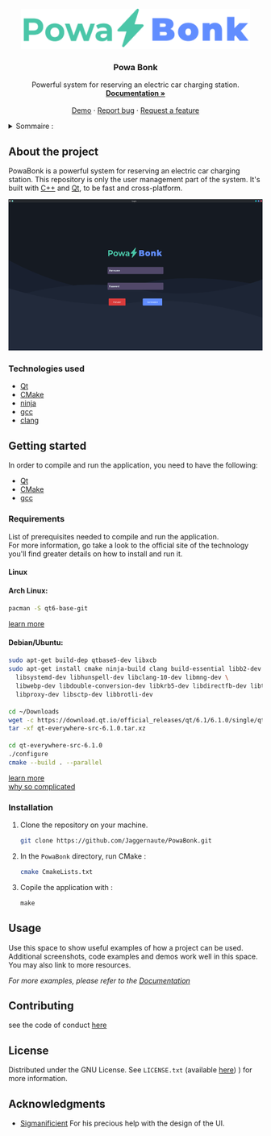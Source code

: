 <div id="top"></div>

<!-- PROJECT SHIELDS -->
<!--
*** I'm using markdown "reference style" links for readability.
*** Reference links are enclosed in brackets [ ] instead of parentheses ( ).
*** See the bottom of this document for the declaration of the reference variables
*** for contributors-url, forks-url, etc. This is an optional, concise syntax you may use.
*** https://www.markdownguide.org/basic-syntax/#reference-style-links
-->

<!-- PROJECT LOGO -->
<br />
<div align="center">
  <a href="https://github.com/Jaggernaute/PowaBonk">
    <img src="blobs/logo.png" alt="Logo" height="80">
  </a>

<h3 align="center">Powa Bonk</h3>

  <p align="center">
    Powerful system for reserving an electric car charging station.
    <br />
    <a href="https://github.com/Jaggernaute/PowaBonk"><strong>Documentation »</strong></a>
    <br />
    <br />
    <a href="https://github.com/Jaggernaute/PowaBonk">Demo</a>
    ·
    <a href="https://github.com/Jaggernaute/PowaBonk/issues">Report bug</a>
    ·
    <a href="https://github.com/Jaggernaute/PowaBonk/issues">Request a feature</a>
  </p>
</div>



<!-- TABLE OF CONTENTS -->
<details>
  <summary>Sommaire :</summary>
  <ol>
    <li>
      <a href="#about-the-project">About the project</a>
      <ul>
        <li><a href="#built-with">Built with</a></li>
      </ul>
    </li>
    <li>
      <a href="#getting-started">Getting started</a>
      <ul>
        <li><a href="#requirements">Requirements</a></li>
        <li><a href="#installation">Installation</a></li>
      </ul>
    </li>
    <li><a href="#usage">USage</a></li>
    <li><a href="#roadmap">Roadmap</a></li>
    <li><a href="#contributing">Contributing</a></li>
    <li><a href="#license">Licence</a></li>
    <li><a href="#contact">Contact</a></li>
    <li><a href="#acknowledgments">Acknowledgments</a></li>
  </ol>
</details>



<!-- ABOUT THE PROJECT -->
## About the project

PowaBonk is a powerful system for reserving an electric car charging station.
This repository is only the user management part of the system.
It's built with [C++](https://en.wikipedia.org/wiki/C%2B%2B) and [Qt](https://www.qt.io/),
to be fast and cross-platform.

<img src="blobs/fullscreen-app.png" alt="Logo" height="300">

### Technologies used

* [Qt](https://www.qt.io)
* [CMake](https://cmake.org)
* [ninja](https://ninja-build.org/manual.html#_introduction)
* [gcc](https://gcc.gnu.org)
* [clang](https://clang.llvm.org)

<!-- GETTING STARTED -->
## Getting started

In order to compile and run the application, you need to have the following:

* [Qt](https://www.qt.io)
* [CMake](https://cmake.org)
* [gcc](https://gcc.gnu.org)

### Requirements

List of prerequisites needed to compile and run the application.  
For more information, 
go take a look to the official site of the technology you'll find greater details on
how to install and run it.

#### Linux
#### Arch Linux:
  ```sh
  pacman -S qt6-base-git
  ```
  [learn more](https://wiki.archlinux.org/title/qt) 

#### Debian/Ubuntu:
  ```sh
  sudo apt-get build-dep qtbase5-dev libxcb
  sudo apt-get install cmake ninja-build clang build-essential libb2-dev libzstd-dev \
    libsystemd-dev libhunspell-dev libclang-10-dev libmng-dev \
    libwebp-dev libdouble-conversion-dev libkrb5-dev libdirectfb-dev libts-dev \
    libproxy-dev libsctp-dev libbrotli-dev
    
  cd ~/Downloads
  wget -c https://download.qt.io/official_releases/qt/6.1/6.1.0/single/qt-everywhere-src-6.1.0.tar.xz
  tar -xf qt-everywhere-src-6.1.0.tar.xz
    
  cd qt-everywhere-src-6.1.0
  ./configure
  cmake --build . --parallel
  ```
[learn more](https://wiki.debian.org/qt)  
[why so complicated](https://askubuntu.com/a/1341877)

### Installation

1. Clone the repository on your machine.
   ```sh
   git clone https://github.com/Jaggernaute/PowaBonk.git
   ```
2. In the `PowaBonk` directory, run CMake :
   ```sh
   cmake CmakeLists.txt
   ```
3. Copile the application with :
   ```js
   make
   ```
   <!-- TODO: add the database / server deployement instructions  and move everything to a DEPLOYEMENT.md-->

<!-- USAGE EXAMPLES -->
## Usage

Use this space to show useful examples of how a project can be used. 
Additional screenshots, code examples and demos work well in this space. 
You may also link to more resources.

_For more examples, please refer to the [Documentation](https://example.com)_

<!-- CONTRIBUTING -->
## Contributing

see the code of conduct [here](https://github.com/Jaggernaute/PowaBonk/tree/master/docs/CODE_OF_CONDUCT.md)

<!-- LICENSE -->
## License

Distributed under the GNU License. See `LICENSE.txt` (available [here](https://www.github.com/Jaggernaute/PowaBonk/blob/master/LICENSE)) ) for more information.


<!-- ACKNOWLEDGMENTS -->
## Acknowledgments

* [Sigmanificient](https://github.com/Sigmanificient) For his precious help with the design of the UI.



<!-- MARKDOWN LINKS & IMAGES -->
<!-- https://www.markdownguide.org/basic-syntax/#reference-style-links -->
[contributors-shield]: https://img.shields.io/github/contributors/Jaggernaute/PowaBonk.svg?style=for-the-badge
[contributors-url]: https://github.com/Jaggernaute/PowaBonk/graphs/contributors
[forks-shield]: https://img.shields.io/github/forks/Jaggernaute/PowaBonk.svg?style=for-the-badge
[forks-url]: https://github.com/Jaggernaute/PowaBonk/network/members
[stars-shield]: https://img.shields.io/github/stars/Jaggernaute/PowaBonk.svg?style=for-the-badge
[stars-url]: https://github.com/Jaggernaute/PowaBonk/stargazers
[issues-shield]: https://img.shields.io/github/issues/Jaggernaute/PowaBonk.svg?style=for-the-badge
[issues-url]: https://github.com/Jaggernaute/PowaBonk/issues
[license-shield]: https://img.shields.io/github/license/Jaggernaute/PowaBonk.svg?style=for-the-badge
[license-url]: https://github.com/Jaggernaute/PowaBonk/blob/master/LICENSE.txt
[linkedin-shield]: https://img.shields.io/badge/-LinkedIn-black.svg?style=for-the-badge&logo=linkedin&colorB=555
[linkedin-url]: https://linkedin.com/in/ 
[product-screenshot]: images/screenshot.png